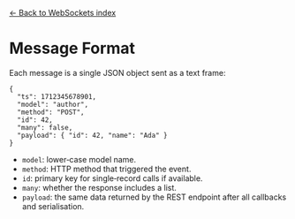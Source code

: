 [← Back to WebSockets index](index.md)

# Message Format
Each message is a single JSON object sent as a text frame:
```
{
  "ts": 1712345678901,
  "model": "author",
  "method": "POST",
  "id": 42,
  "many": false,
  "payload": { "id": 42, "name": "Ada" }
}
```
- `model`: lower‑case model name.
- `method`: HTTP method that triggered the event.
- `id`: primary key for single‑record calls if available.
- `many`: whether the response includes a list.
- `payload`: the same data returned by the REST endpoint after all
  callbacks and serialisation.

